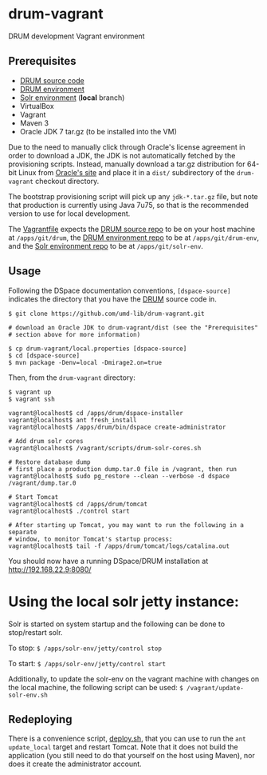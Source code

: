 # drum-vagrant

DRUM development Vagrant environment

## Prerequisites

- [DRUM source code](https://github.com/umd-lib/drum)
- [DRUM environment](https://github.com/umd-lib/drum-env)
- [Solr environment](https://github.com/umd-lib/solr-env) (**local** branch)
- VirtualBox
- Vagrant
- Maven 3
- Oracle JDK 7 tar.gz (to be installed into the VM)

Due to the need to manually click through Oracle's license agreement in order to
download a JDK, the JDK is not automatically fetched by the provisioning
scripts. Instead, manually download a tar.gz distribution for 64-bit Linux from
[Oracle's site](http://www.oracle.com/technetwork/java/javase/downloads/jdk7-downloads-1880260.html)
and place it in a `dist/` subdirectory of the `drum-vagrant` checkout
directory.

The bootstrap provisioning script will pick up any `jdk-*.tar.gz` file, but note
that production is currently using Java 7u75, so that is the recommended version
to use for local development.

The [Vagrantfile](Vagrantfile) expects the [DRUM source
repo](https://github.com/umd-lib/drum) to be on your host machine at
`/apps/git/drum`, the [DRUM environment
repo](https://github.com/umd-lib/drum-env) to be at `/apps/git/drum-env`,
and the [Solr environment repo](https://github.com/umd-lib/solr-env) to be at
`/apps/git/solr-env`.

## Usage

Following the DSpace documentation conventions, `[dspace-source]` indicates the directory that you have the
[DRUM](https://github.com/umd-lib/drum) source code in.

```
$ git clone https://github.com/umd-lib/drum-vagrant.git

# download an Oracle JDK to drum-vagrant/dist (see the "Prerequisites"
# section above for more information)

$ cp drum-vagrant/local.properties [dspace-source]
$ cd [dspace-source]
$ mvn package -Denv=local -Dmirage2.on=true
```

Then, from the `drum-vagrant` directory:

```
$ vagrant up
$ vagrant ssh

vagrant@localhost$ cd /apps/drum/dspace-installer
vagrant@localhost$ ant fresh_install
vagrant@localhost$ /apps/drum/bin/dspace create-administrator

# Add drum solr cores
vagrant@localhost$ /vagrant/scripts/drum-solr-cores.sh

# Restore database dump
# first place a production dump.tar.0 file in /vagrant, then run
vagrant@localhost$ sudo pg_restore --clean --verbose -d dspace /vagrant/dump.tar.0

# Start Tomcat
vagrant@localhost$ cd /apps/drum/tomcat
vagrant@localhost$ ./control start

# After starting up Tomcat, you may want to run the following in a separate
# window, to monitor Tomcat's startup process:
vagrant@localhost$ tail -f /apps/drum/tomcat/logs/catalina.out
```

You should now have a running DSpace/DRUM installation at
<http://192.168.22.9:8080/>

# Using the local solr jetty instance:
Solr is started on system startup and the following can be done to stop/restart solr.

To stop: `$ /apps/solr-env/jetty/control stop`

To start:  `$ /apps/solr-env/jetty/control start`

Additionally, to update the solr-env on the vagrant machine with changes on the local machine, the following script can be used: `$ /vagrant/update-solr-env.sh`

## Redeploying

There is a convenience script, [deploy.sh](scripts/deploy.sh), that you can use to run
the `ant update_local` target and restart Tomcat. Note that it does not build
the application (you still need to do that yourself on the host using Maven),
nor does it create the administrator account.
